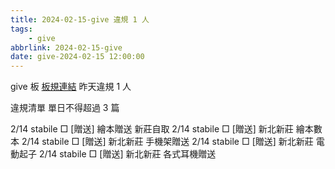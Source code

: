 ```yaml
---
title: 2024-02-15-give 違規 1 人
tags:
    - give
abbrlink: 2024-02-15-give
date: give-2024-02-15 12:00:00
---
```

give 板 [板規連結](https://www.ptt.cc/bbs/give/M.1612495900.A.C32.html)
昨天違規 1 人
<!-- more -->

違規清單
單日不得超過 3 篇

2/14 stabile □ [贈送] 繪本贈送 新莊自取
2/14 stabile □ [贈送] 新北新莊 繪本數本
2/14 stabile □ [贈送] 新北新莊 手機架贈送
2/14 stabile □ [贈送] 新北新莊 電動起子
2/14 stabile □ [贈送] 新北新莊 各式耳機贈送